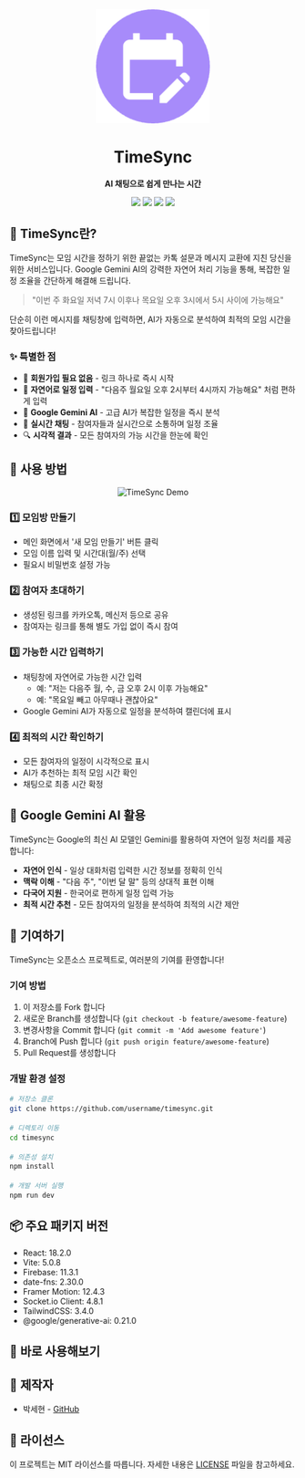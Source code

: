 <div align="center">
  <img src="public/logo.png" alt="TimeSync Logo" width="200"/>
  <h1>TimeSync</h1>
  <p>
    <b>AI 채팅으로 쉽게 만나는 시간</b>
  </p>
  <p>
    <img src="https://img.shields.io/badge/React-18.2.0-61DAFB?style=flat-square&logo=React&logoColor=black"/>
    <img src="https://img.shields.io/badge/Vite-5.0.8-646CFF?style=flat-square&logo=Vite&logoColor=white"/>
    <img src="https://img.shields.io/badge/Tailwind_CSS-3.4.0-38B2AC?style=flat-square&logo=tailwind-css&logoColor=white"/>
    <img src="https://img.shields.io/badge/Google_Gemini-0.21.0-8E75B2?style=flat-square&logo=google&logoColor=white"/>
  </p>
</div>

## 📝 TimeSync란?

TimeSync는 모임 시간을 정하기 위한 끝없는 카톡 설문과 메시지 교환에 지친 당신을 위한 서비스입니다. Google Gemini AI의 강력한 자연어 처리 기능을 통해, 복잡한 일정 조율을 간단하게 해결해 드립니다.

> "이번 주 화요일 저녁 7시 이후나 목요일 오후 3시에서 5시 사이에 가능해요"

단순히 이런 메시지를 채팅창에 입력하면, AI가 자동으로 분석하여 최적의 모임 시간을 찾아드립니다!

### ✨ 특별한 점

- 📱 **회원가입 필요 없음** - 링크 하나로 즉시 시작
- 💬 **자연어로 일정 입력** - "다음주 월요일 오후 2시부터 4시까지 가능해요" 처럼 편하게 입력
- 🤖 **Google Gemini AI** - 고급 AI가 복잡한 일정을 즉시 분석
- 👥 **실시간 채팅** - 참여자들과 실시간으로 소통하며 일정 조율
- 🔍 **시각적 결과** - 모든 참여자의 가능 시간을 한눈에 확인

## 📱 사용 방법

<div align="center">
  <img src="docs/images/demo.gif" alt="TimeSync Demo" width="600"/>
</div>

### 1️⃣ 모임방 만들기
- 메인 화면에서 '새 모임 만들기' 버튼 클릭
- 모임 이름 입력 및 시간대(월/주) 선택
- 필요시 비밀번호 설정 가능

### 2️⃣ 참여자 초대하기
- 생성된 링크를 카카오톡, 메신저 등으로 공유
- 참여자는 링크를 통해 별도 가입 없이 즉시 참여

### 3️⃣ 가능한 시간 입력하기
- 채팅창에 자연어로 가능한 시간 입력
  - 예: "저는 다음주 월, 수, 금 오후 2시 이후 가능해요"
  - 예: "목요일 빼고 아무때나 괜찮아요"
- Google Gemini AI가 자동으로 일정을 분석하여 캘린더에 표시

### 4️⃣ 최적의 시간 확인하기
- 모든 참여자의 일정이 시각적으로 표시
- AI가 추천하는 최적 모임 시간 확인
- 채팅으로 최종 시간 확정

## 🌟 Google Gemini AI 활용

TimeSync는 Google의 최신 AI 모델인 Gemini를 활용하여 자연어 일정 처리를 제공합니다:

- **자연어 인식** - 일상 대화처럼 입력한 시간 정보를 정확히 인식
- **맥락 이해** - "다음 주", "이번 달 말" 등의 상대적 표현 이해
- **다국어 지원** - 한국어로 편하게 일정 입력 가능
- **최적 시간 추천** - 모든 참여자의 일정을 분석하여 최적의 시간 제안

## 🤝 기여하기

TimeSync는 오픈소스 프로젝트로, 여러분의 기여를 환영합니다!

### 기여 방법

1. 이 저장소를 Fork 합니다
2. 새로운 Branch를 생성합니다 (`git checkout -b feature/awesome-feature`)
3. 변경사항을 Commit 합니다 (`git commit -m 'Add awesome feature'`)
4. Branch에 Push 합니다 (`git push origin feature/awesome-feature`)
5. Pull Request를 생성합니다

### 개발 환경 설정

```bash
# 저장소 클론
git clone https://github.com/username/timesync.git

# 디렉토리 이동
cd timesync

# 의존성 설치
npm install

# 개발 서버 실행
npm run dev
```

## 📦 주요 패키지 버전

- React: 18.2.0
- Vite: 5.0.8
- Firebase: 11.3.1
- date-fns: 2.30.0
- Framer Motion: 12.4.3
- Socket.io Client: 4.8.1 
- TailwindCSS: 3.4.0
- @google/generative-ai: 0.21.0

## 🔗 바로 사용해보기

<!-- [TimeSync 바로가기](https://timesync.example.com) -->

## 👥 제작자

- 박세현 - [GitHub](https://github.com/gepetton)

## 📄 라이선스

이 프로젝트는 MIT 라이선스를 따릅니다. 자세한 내용은 [LICENSE](LICENSE) 파일을 참고하세요.